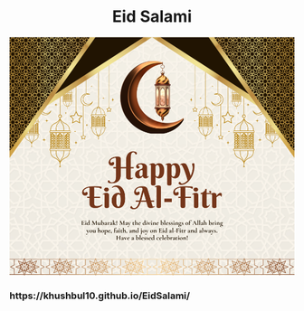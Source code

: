 <h1 align="center">Eid Salami</h1>
<img src="eid.png">
<h3>https://khushbul10.github.io/EidSalami/</h3>
